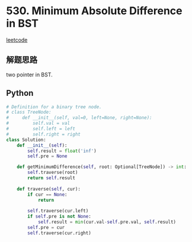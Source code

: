 # 530. Minimum Absolute Difference in BST
[leetcode](https://leetcode.com/problems/minimum-absolute-difference-in-bst/description/)

## 解题思路
two pointer in BST. 
## Python
```python
# Definition for a binary tree node.
# class TreeNode:
#     def __init__(self, val=0, left=None, right=None):
#         self.val = val
#         self.left = left
#         self.right = right
class Solution:
    def __init__(self):
        self.result = float('inf')
        self.pre = None

    def getMinimumDifference(self, root: Optional[TreeNode]) -> int:
        self.traverse(root)
        return self.result
        
    def traverse(self, cur):
        if cur == None:
            return 
        
        self.traverse(cur.left)
        if self.pre is not None:
            self.result = min(cur.val-self.pre.val, self.result)
        self.pre = cur
        self.traverse(cur.right)
```
